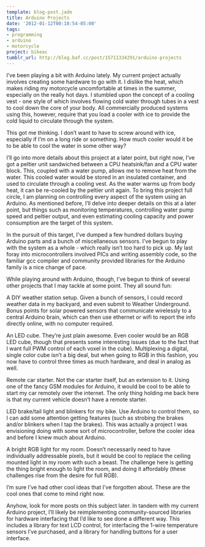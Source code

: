 ```yaml
---
template: blog-post.jade
title: Arduino Projects
date: '2012-01-12T00:18:54-05:00'
tags:
- programming
- arduino
- motorcycle
project: bikeac
tumblr_url: http://blog.baf.cc/post/15711334291/arduino-projects
---
```

I’ve been playing a bit with Arduino lately. My current project actually involves creating some hardware to go with it. I dislike the heat, which makes riding my motorcycle uncomfortable at times in the summer, especially on the really hot days. I stumbled upon the concept of a cooling vest - one style of which involves flowing cold water through tubes in a vest to cool down the core of your body. All commercially produced systems using this, however, require that you load a cooler with ice to provide the cold liquid to circulate through the system.

This got me thinking. I don’t want to have to screw around with ice, especially if I’m on a long ride or something. How much cooler would it be to be able to cool the water in some other way?

I’ll go into more details about this project at a later point, but right now, I’ve got a peltier unit sandwiched between a CPU heatsink/fan and a CPU water block. This, coupled with a water pump, allows me to remove heat from the water. This cooled water would be stored in an insulated container, and used to circulate through a cooling vest. As the water warms up from body heat, it can be re-cooled by the peltier unit again. To bring this project full circle, I am planning on controlling every aspect of the system using an Arduino. As mentioned before, I’ll delve into deeper details on this at a later point, but things such as monitoring temperatures, controlling water pump speed and peltier output, and even estimating cooling capacity and power consumption are the target of this system.

In the pursuit of this target, I’ve dumped a few hundred dollars buying Arduino parts and a bunch of miscellaneous sensors. I’ve begun to play with the system as a whole - which really isn’t too hard to pick up. My last foray into microcontrollers involved PICs and writing assembly code, so the familiar gcc compiler and community provided libraries for the Arduino family is a nice change of pace.

While playing around with Arduino, though, I’ve begun to think of several other projects that I may tackle at some point. They all sound fun:

A DIY weather station setup. Given a bunch of sensors, I could record weather data in my backyard, and even submit to Weather Underground. Bonus points for solar powered sensors that communicate wirelessly to a central Arduino brain, which can then use ethernet or wifi to report the info directly online, with no computer required.

An LED cube. They’re just plain awesome. Even cooler would be an RGB LED cube, though that presents some interesting issues (due to the fact that I want full PWM control of each voxel in the cube). Multiplexing a digital, single color cube isn’t a big deal, but when going to RGB in this fashion, you now have to control three times as much hardware, and deal in analog as well.

Remote car starter. Not the car starter itself, but an extension to it. Using one of the fancy GSM modules for Arduino, it would be cool to be able to start my car remotely over the internet. The only thing holding me back here is that my current vehicle doesn’t have a remote starter.

LED brake/tail light and blinkers for my bike. Use Arduino to control them, so I can add some attention getting features (such as strobing the brakes and/or blinkers when I tap the brakes). This was actually a project I was envisioning doing with some sort of microcontroller, before the cooler idea and before I knew much about Arduino.

A bright RGB light for my room. Doesn’t necessarily need to have individually addressable pixels, but it would be cool to replace the ceiling mounted light in my room with such a beast. The challenge here is getting the thing bright enough to light the room, and doing it affordably (these challenges rise from the desire for full RGB).

I’m sure I’ve had other cool ideas that I’ve forgotten about. These are the cool ones that come to mind right now.

Anyhow, look for more posts on this subject later. In tandem with my current Arduino project, I’ll likely be reimplementing community-sourced libraries for hardware interfacing that I’d like to see done a different way. This includes a library for text LCD control, for interfacing the 1-wire temperature sensors I’ve purchased, and a library for handling buttons for a user interface.